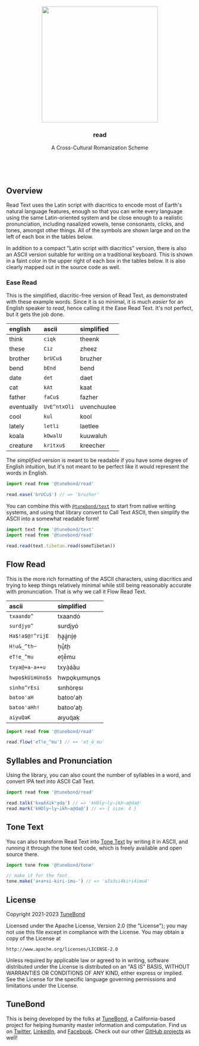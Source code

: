 <br/>
<br/>
<br/>
<br/>
<br/>
<br/>

<p align='center'>
  <img src='https://github.com/tunebond/read/blob/make/view/view.svg?raw=true' height='312'>
</p>

<h3 align='center'>
  read
</h3>
<p align='center'>
  A Cross-Cultural Romanization Scheme
</p>

<br/>
<br/>
<br/>

## Overview

Read Text uses the Latin script with diacritics to encode most of
Earth's natural language features, enough so that you can write every
language using the same Latin-oriented system and be close enough to a
realistic pronunciation, including nasalized vowels, tense consonants,
clicks, and tones, amongst other things. All of the symbols are shown
large and on the left of each box in the tables below.

In addition to a compact "Latin script with diacritics" version, there
is also an ASCII version suitable for writing on a traditional keyboard.
This is shown in a faint color in the upper right of each box in the
tables below. It is also clearly mapped out in the source code as well.

### Ease Read

This is the simplified, diacritic-free version of Read Text, as
demonstrated with these example words. Since it is so minimal, it is
much _easier_ for an English speaker to _read_, hence calling it the
Ease Read Text. It's not perfect, but it gets the job done.

| english    | ascii        | simplified  |
| :--------- | :----------- | :---------- |
| think      | `ciqk`       | theenk      |
| these      | `Ciz`        | zheez       |
| brother    | `brUCu$`     | bruzher     |
| bend       | `bEnd`       | bend        |
| date       | `det`        | daet        |
| cat        | `kAt`        | kaat        |
| father     | `faCu$`      | fazher      |
| eventually | `UvE^ntxOli` | uvenchuulee |
| cool       | `kul`        | kool        |
| lately     | `letli`      | laetlee     |
| koala      | `kOwalU`     | kuuwaluh    |
| creature   | `kritxu$`    | kreecher    |

The _simplified_ version is meant to be readable if you have some degree
of English intuition, but it's not meant to be perfect like it would
represent the words in English.

```ts
import read from '@tunebond/read'

read.ease('brUCu$') // => 'bruzher'
```

You can combine this with
[`@tunebond/text`](https://github.com/tunebond/text.js) to start from
native writing systems, and using that library convert to Call Text
ASCII, then simplify the ASCII into a somewhat readable form!

```ts
import text from '@tunebond/text'
import read from '@tunebond/read'

read.read(text.tibetan.read(someTibetan))
```

## Flow Read

This is the more rich formatting of the ASCII characters, using
diacritics and trying to keep things relatively minimal while still
being reasonably accurate with pronunciation. That is why we call it
Flow Read Text.

| ascii            | simplified   |
| :--------------- | :----------- |
| `txaando^`       | txaandȯ      |
| `surdjyo^`       | surdjyȯ      |
| `Ha$!a$@!^rijE`  | ḥa̱̖ȧ̱̤̖rıjẹ      |
| `H!u&_^th~`      | ḥ̖ṵ̄̇tḩ         |
| `eT!e_^mu`       | eṭ̖ē̇mu        |
| `txya@+a-a++u`   | txyà̤áȁu      |
| `hwpo$kUimUno$s` | hwpo̖kụımụno̖s |
| `sinho^rEsi`     | sınhȯrẹsı    |
| `batoo'aH`       | batoo'aḥ     |
| `batoo'aHh!`     | batoo'ah̥     |
| `aiyuQaK`        | aıyuq̇aḳ      |

```ts
import read from '@tunebond/read'

read.flow('eT!e_^mu') // => 'eṭ̖ē̇mu'
```

## Syllables and Pronunciation

Using the library, you can also count the number of syllables in a word,
and convert IPA text into ASCII Call Text.

```ts
import read from '@tunebond/read'

read.talk('kxɯʎʎikʰa̠da̠') // => 'kHOly~ly~ikh~a@da@'
read.mark('kHOly~ly~ikh~a@da@') // => { size: 4 }
```

## Tone Text

You can also transform Read Text into
[Tone Text](https://github.com/tunebond/tone) by writing it in ASCII,
and running it through the tone text code, which is freely available and
open source there.

```ts
import tone from '@tunebond/tone'

// make it for the font.
tone.make('a+a+si-kiri-imu-') // => 'a3a3si4kiri4imu4'
```

## License

Copyright 2021-2023 <a href='https://tune.bond'>TuneBond</a>

Licensed under the Apache License, Version 2.0 (the "License"); you may
not use this file except in compliance with the License. You may obtain
a copy of the License at

    http://www.apache.org/licenses/LICENSE-2.0

Unless required by applicable law or agreed to in writing, software
distributed under the License is distributed on an "AS IS" BASIS,
WITHOUT WARRANTIES OR CONDITIONS OF ANY KIND, either express or implied.
See the License for the specific language governing permissions and
limitations under the License.

## TuneBond

This is being developed by the folks at [TuneBond](https://tune.bond), a
California-based project for helping humanity master information and
computation. Find us on [Twitter](https://twitter.com/tunebond),
[LinkedIn](https://www.linkedin.com/company/tunebond), and
[Facebook](https://www.facebook.com/tunebond). Check out our other
[GitHub projects](https://github.com/tunebond) as well!
